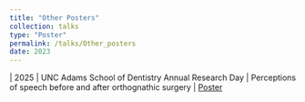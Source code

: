 ```yaml
---
title: "Other Posters"
collection: talks
type: "Poster"
permalink: /talks/Other_posters
date: 2023
---
```


| 2025 | UNC Adams School of Dentistry Annual Research Day | Perceptions of speech before and after orthognathic surgery | [Poster](https://griffinlowry.github.io/files/ASOD_DRD2025_Lowry.pdf)
